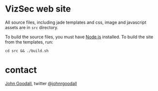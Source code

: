 VizSec web site
===============

All source files, including jade templates and css, image and javascript assets are in `src` directory.

To build the source files, you must have [Node.js](http://nodejs.org/) installed. To build the site from the templates, run:

    cd src && ./build.sh    


# contact

[John Goodall](http://www.ornl.gov/~ojg/), twitter [@johnrgoodall](https://twitter.com/#!/johnrgoodall)
